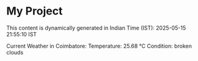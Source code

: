 # My Project

This content is dynamically generated in Indian Time (IST): 2025-05-15 21:55:10 IST


Current Weather in Coimbatore:
Temperature: 25.68 °C
Condition: broken clouds
